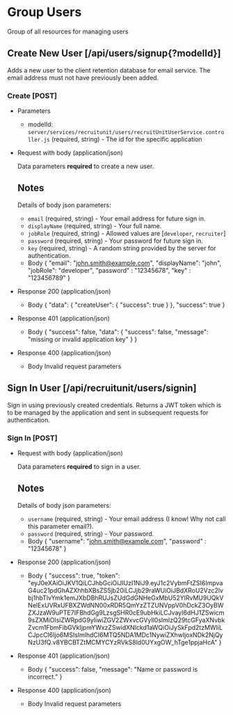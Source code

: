 <!-- Group is a keyword to define a seperate section in the parsed docs -->     
# Group Users
Group of all resources for managing users

## Create New User [/api/users/signup{?modelId}]
Adds a new user to the client retention database for email service. The email address must not have previously been added. 

### Create [POST]

+ Parameters

  + modelId: `server/services/recruitunit/users/recruitUnitUserService.controller.js` (required, string) - The id for the specific application

+ Request with body (application/json)

    Data parameters **required** to create a new user.
    
    ## Notes
    Details of body json parameters:
    
    * `email` (required, string) - Your email address for future sign in.
    * `displayName` (required, string) - Your full name.
    * `jobRole` (required, string) - Allowed values are [`developer`, `recruiter`]
    * `password` (required, string) - Your password for future sign in.
    * `key` (required, string) - A random string provided by the server for authentication.
        
  + Body
    { "email": "john.smith@example.com", "displayName": "john", "jobRole": "developer", "password" : "12345678", "key" : "123456789" }

+ Response 200 (application/json)
  + Body
    {
      "data": {
        "createUser": {
          "success": true
        }
      },
      "success": true
    }

+ Response 401 (application/json)
  + Body
    {
      "success": false,
      "data": {
        "success": false,
        "message": "missing or invalid application key"
      }
    }
    
+ Response 400 (application/json)
  + Body
    Invalid request parameters

## Sign In User [/api/recruitunit/users/signin]
Sign in using previously created credentials. Returns a JWT token which is to be managed by the application and sent in subsequent requests for authentication. 

### Sign In [POST]

+ Request with body (application/json)

    Data parameters **required** to sign in a user.
    
    ## Notes
    Details of body json parameters:
    
    * `username` (required, string) - Your email address (I know! Why not call this parameter email?).
    * `password` (required, string) - Your password.
        
  + Body
    { "username": "john.smith@example.com", "password" : "12345678" }

+ Response 200 (application/json)
  + Body
    {
      "success": true,
      "token": "eyJ0eXAiOiJKV1QiLCJhbGciOiJIUzI1NiJ9.eyJ1c2VybmFtZSI6ImpvaG4uc21pdGhAZXhhbXBsZS5jb20iLCJjb29raWUiOiJBdXRoU2Vzc2lvbj1hbTlvYmk1emJXbDBhRUJsZUdGdGNHeGxMbU52YlRvMU9UQkVNelExUVRxUFBXZWdNN00xRDR5QmYzZTZUNVppV0hDckZ3OyBWZXJzaW9uPTE7IFBhdGg9LzsgSHR0cE9ubHkiLCJvayI6dHJ1ZSwicm9sZXMiOlsiZWRpdG9yIiwiZGV2ZWxvcGVyIl0sImlzQ29tcGFyaXNvbkZvcm1FbmFibGVkIjpmYWxzZSwidXNlckd1aWQiOiJySkFpd2tzMWIiLCJpcCI6Ijo6MSIsImlhdCI6MTQ5NDA1MDc1NywiZXhwIjoxNDk2NjQyNzU3fQ.v8YBCBTZtMCMYCYzRVkS8ld0UYxgOW_hTge1ppjaHcA"
    }

+ Response 401 (application/json)
  + Body
    {
      "success": false,
      "message": "Name or password is incorrect."
    }
    
+ Response 400 (application/json)
  + Body
    Invalid request parameters
    